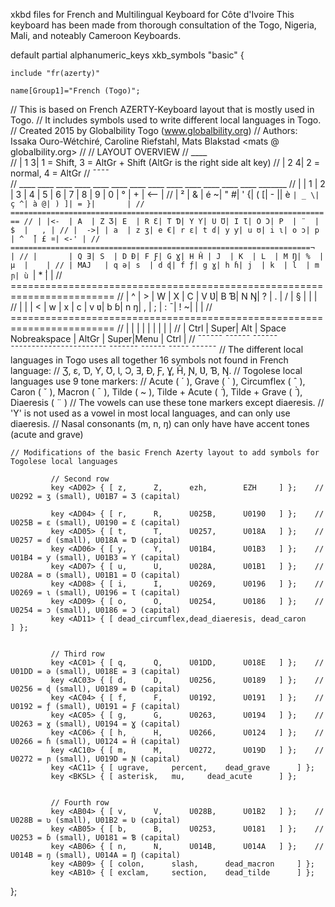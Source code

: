 

xkbd files for French and Multilingual Keyboard for Côte d'Ivoire
This keyboard has been made from thorough consultation of the Togo, Nigeria, Mali, and noteably Cameroon Keyboards.


default partial alphanumeric_keys
xkb_symbols "basic" {

    include "fr(azerty)"

    name[Group1]="French (Togo)";

// This is based on French AZERTY-Keyboard layout that is mostly used in Togo.
// It includes symbols used to write different local languages in Togo.
// Created 2015 by Globalbility Togo (www.globalbility.org)
// Authors: Issaka Ouro-Wétchiré, Caroline Riefstahl, Mats Blakstad <mats @ globalbility.org>
//
// LAYOUT OVERVIEW
//  ____                                    
// | 1 3| 1 = Shift,  3 = AltGr + Shift    (AltGr is the right side alt key)
// | 2 4| 2 = normal, 4 = AltGr
//  ¯¯¯¯                                  
//  ____ ____ ____ ____ ____ ____ ____ ____ ____ ____ ____ ____ ____ _______
// |    | 1  | 2  | 3  | 4  | 5  | 6  | 7  | 8  | 9  | 0  | °  | +  | <--   |
// | ²  | &  | é ~| " #| ' {| ( [| - || è `| _ \| ç ^| à @| ) ]| = }|       |
//  ========================================================================
// | |<-  | A  | Z Ʒ| E  | R Ɛ| T Ɗ| Y Ƴ| U Ʊ| I Ɩ| O Ɔ| P  | ¨  | $  |   , |
// |  ->| | a  | z ʒ| e €| r ɛ| t ɗ| y ƴ| u ʊ| i ɩ| o ɔ| p  | ^  ̌| £ ¤| <-' |
//  ===================================================================¬    |
// |       | Q Ǝ| S  | D Ɖ| F Ƒ| G Ɣ| H Ĥ | J  | K  | L  | M Ŋ| %  | µ  |    |
// | MAJ   | q ǝ| s  | d ɖ| f ƒ| g ɣ| h ɦ| j  | k  | l  | m ɲ| ù `| *  ́|    |
//  ========================================================================
// | ^   | >  | W  | X  | C  | V Ʋ| B Ɓ| N Ŋ| ?  | .  | /  | §  |     |     |
// | |   | <  | w  | x  | c  | v ʋ| b ɓ| n ŋ| ,  | ;  | : ¯| ! ~|     |     |
//  ========================================================================
// |      |      |      |                       |       |      |     |      |
// | Ctrl | Super| Alt  | Space    Nobreakspace | AltGr | Super|Menu | Ctrl |
//  ¯¯¯¯¯¯ ¯¯¯¯¯¯ ¯¯¯¯¯¯ ¯¯¯¯¯¯¯¯¯¯¯¯¯¯¯¯¯¯¯¯¯¯¯ ¯¯¯¯¯¯¯ ¯¯¯¯¯¯ ¯¯¯¯¯ ¯¯¯¯¯¯
// The different local languages in Togo uses all together 16 symbols not found in French language:
// Ʒ, ɛ, Ɗ, Ƴ, Ʊ, Ɩ, Ɔ, Ǝ, Ɖ, Ƒ, Ɣ, Ĥ, Ɲ, Ʋ, Ɓ, Ŋ.
// Togolese local languages use 9 tone markers:
// Acute ( ´ ),	Grave ( ` ), Circumflex ( ˆ ), Caron ( ˇ ), Macron ( ¯ ), Tilde ( ~ ), Tilde + Acute (  ̃́ ), Tilde + Grave (  ̃̀ ), Diaeresis ( ¨ )
// The vowels can use these tone markers except diaeresis.
// 'Y' is not used as a vowel in most local languages, and can only use diaeresis.
// Nasal consonants (m, n, ŋ) can only have have accent tones (acute and grave)

    // Modifications of the basic French Azerty layout to add symbols for Togolese local languages

             // Second row
             key <AD02>	{ [	z,		Z,		ezh,		EZH 	] };	// U0292 = ʒ (small), U01B7 = Ʒ (capital)

             key <AD04>	{ [	r,		R,		U025B,		U0190 	] };	// U025B = ɛ (small), U0190 = Ɛ (capital)
             key <AD05>	{ [	t,		T,		U0257,		U018A 	] };	// U0257 = ɗ (small), U018A = Ɗ (capital)
             key <AD06>	{ [	y,		Y,		U01B4,		U01B3 	] };	// U01B4 = ƴ (small), U01B3 = Ƴ (capital)
             key <AD07>	{ [	u,		U,		U028A,		U01B1 	] };	// U028A = ʊ (small), U01B1 = Ʊ (capital)
             key <AD08>	{ [	i,		I,		U0269,		U0196 	] };	// U0269 = ɩ (small), U0196 = Ɩ (capital)
             key <AD09>	{ [	o,		O,		U0254,		U0186 	] };	// U0254 = ɔ (small), U0186 = Ɔ (capital)
             key <AD11>	{ [	dead_circumflex,dead_diaeresis,	dead_caron		] };


             // Third row
             key <AC01>	{ [	q,		Q,		U01DD,		U018E 	] };	// U01DD = ǝ (small), U018E = Ǝ (capital)
             key <AC03>	{ [	d,		D,		U0256,		U0189 	] };	// U0256 = ɖ (small), U0189 = Ɖ (capital)
             key <AC04>	{ [	f,		F,		U0192,		U0191 	] };	// U0192 = ƒ (small), U0191 = Ƒ (capital)
             key <AC05>	{ [	g,		G,		U0263,		U0194 	] };	// U0263 = ɣ (small), U0194 = Ɣ (capital)
             key <AC06>	{ [	h,		H,		U0266,		U0124 	] };	// U0266 = ɦ (small), U0124 = Ĥ (capital)
             key <AC10>	{ [	m,		M,		U0272,		U019D	] };	// U0272 = ɲ (small), U019D = Ɲ (capital)
             key <AC11>	{ [	ugrave,		percent,	dead_grave		] };	
             key <BKSL> { [	asterisk,	mu,		dead_acute		] };


             // Fourth row
             key <AB04>	{ [	v,		V,		U028B,		U01B2	] };	// U028B = ʋ (small), U01B2 = Ʋ (capital)
             key <AB05> { [	b,		B,		U0253,		U0181 	] };	// U0253 = ɓ (small), U0181 = Ɓ (capital)
             key <AB06>	{ [	n,		N,		U014B,		U014A 	] };	// U014B = ŋ (small), U014A = Ŋ (capital)
             key <AB09> { [	colon,		slash,		dead_macron		] };
             key <AB10>	{ [	exclam,		section,	dead_tilde		] };



};
